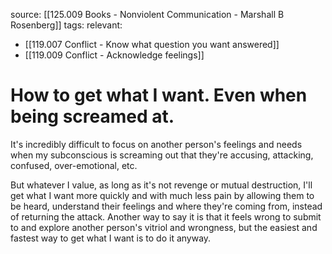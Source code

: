 source: [[125.009 Books - Nonviolent Communication - Marshall B Rosenberg]]
tags:
relevant:
- [[119.007 Conflict - Know what question you want answered]]
- [[119.009 Conflict - Acknowledge feelings]]

# How to get what I want. Even when being screamed at.

It's incredibly difficult to focus on another person's feelings and needs when my subconscious is screaming out that they're accusing, attacking, confused, over-emotional, etc. 

But whatever I value, as long as it's not revenge or mutual destruction, I'll get what I want more quickly and with much less pain by allowing them to be heard, understand their feelings and where they're coming from, instead of returning the attack. Another way to say it is that it feels wrong to submit to and explore another person's vitriol and wrongness, but the easiest and fastest way to get what I want is to do it anyway.
